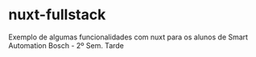 # nuxt-fullstack
Exemplo de algumas funcionalidades com nuxt para os alunos de Smart Automation Bosch - 2º Sem. Tarde
